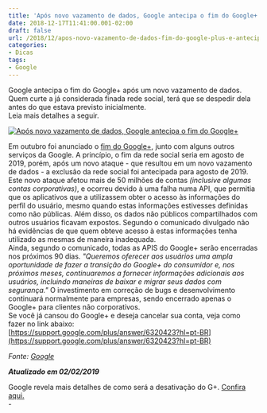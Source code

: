 ```yaml
---
title: 'Após novo vazamento de dados, Google antecipa o fim do Google+'
date: 2018-12-17T11:41:00.001-02:00
draft: false
url: /2018/12/apos-novo-vazamento-de-dados-fim-do-google-plus-e-antecipado.html
categories:
- Dicas
tags: 
- Google
---
```


Google antecipa o fim do Google+ após um novo vazamento de dados. Quem curte a já considerada finada rede social, terá que se despedir dela antes do que estava previsto inicialmente.  
Leia mais detalhes a seguir.

  
  

[![Após novo vazamento de dados, Google antecipa o fim do Google+](https://4.bp.blogspot.com/-1F4Bu1WK3MY/XBeGc1hb8JI/AAAAAAAAJ24/Qh60JCU6tZwf0yW9RIIfyhJuKyri3nj0gCPcBGAYYCw/s320/google%252B_cemetery.png "Após novo vazamento de dados, Google antecipa o fim do Google+")](https://4.bp.blogspot.com/-1F4Bu1WK3MY/XBeGc1hb8JI/AAAAAAAAJ24/Qh60JCU6tZwf0yW9RIIfyhJuKyri3nj0gCPcBGAYYCw/s1600/google%252B_cemetery.png)

  
Em outubro foi anunciado o [fim do Google+](https://info.wsouza.com.br/2018/10/google-encerra-google-e-inbox-by-gmail.html), junto com alguns outros serviços da Google. A princípio, o fim da rede social seria em agosto de 2019, porém, após um novo ataque - que resultou em um novo vazamento de dados - a exclusão da rede social foi antecipada para agosto de 2019.  
Este novo ataque afetou mais de 50 milhões de contas _(inclusive algumas contas corporativas)_, e ocorreu devido à uma falha numa API, que permitia que os aplicativos que a utilizassem obter o acesso às informações do perfil do usuário, mesmo quando estas informações estivesses definidas como não públicas. Além disso, os dados não públicos compartilhados com outros usuários ficavam expostos. Segundo o comunicado divulgado não há evidências de que quem obteve acesso à estas informações tenha utilizado as mesmas de maneira inadequada.  
Ainda, segundo o comunicado, todas as APIS do Google+ serão encerradas nos próximos 90 dias. _"Queremos oferecer aos usuários uma ampla oportunidade de fazer a transição do Google+ do consumidor e, nos próximos meses, continuaremos a fornecer informações adicionais aos usuários, incluindo maneiras de baixar e migrar seus dados com segurança."_ O investimento em correção de bugs e desenvolvimento continuará normalmente para empresas, sendo encerrado apenas o Google+ para clientes não corporativos.  
Se você já cansou do Google+ e deseja cancelar sua conta, veja como fazer no link abaixo:  
[https://support.google.com/plus/answer/6320423?hl=pt-BR](https://support.google.com/plus/answer/6320423?hl=pt-BR)

_Fonte: [Google](https://www.blog.google/technology/safety-security/expediting-changes-google-plus/)_

  

**_Atualizado em 02/02/2019_**  
  
Google revela mais detalhes de como será a desativação do G+. [Confira aqui.](https://support.google.com/plus/answer/9195133?hl=pt-BR&authuser=0)  
\-

